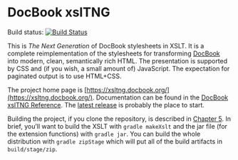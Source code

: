 # DocBook xslTNG

Build status: [![Build Status](https://circleci.com/gh/docbook/xslTNG.svg?style=shield)](https://circleci.com/gh/docbook/xslTNG.svg?style=shield)

This is *The Next Generation* of DocBook stylesheets in XSLT. It is a
complete reimplementation of the stylesheets for transforming
[DocBook](https://docbook.org/) into modern, clean, semantically rich
HTML. The presentation is supported by CSS and (if you wish, a small amount of) JavaScript.
The expectation for paginated output is to use HTML+CSS.

The project home page is [https://xsltng.docbook.org/](https://xsltng.docbook.org/).
Documentation can be found in the [DocBook xslTNG Reference](https://xsltng.docbook.org/guide/).
The [latest release](https://github.com/docbook/xslTNG/releases) is probably the place to start.

Building the project, if you clone the repository, is described in
[Chapter 5](https://xsltng.docbook.org/guide/ch05.html). In brief, you’ll want to build the XSLT
with `gradle makeXslt` and the jar file (for the extension functions) with `gradle jar`. You can build
the whole distribution with `gradle zipStage` which will put all of the build artifacts in
`build/stage/zip`.
